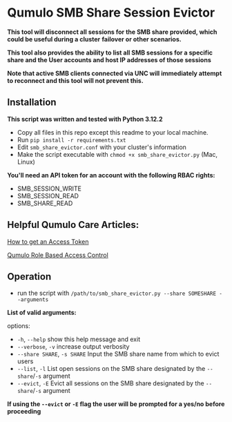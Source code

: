 # Qumulo SMB Share Session Evictor

**This tool will disconnect all sessions for the SMB share provided, which could be useful during a cluster**
**failover or other scenarios.** 

**This tool also provides the ability to list all SMB sessions for a specific share and the User accounts and host IP addresses of those sessions**

**Note that active SMB clients connected via UNC will immediately attempt to reconnect and this tool will not prevent this.**

## Installation

**This script was written and tested with Python 3.12.2**

- Copy all files in this repo except this readme to your local machine.
- Run `pip install -r requirements.txt`
- Edit `smb_share_evictor.conf` with your cluster's information
- Make the script executable with `chmod +x smb_share_evictor.py` (Mac, Linux)

**You'll need an API token for an account with the following RBAC rights:**

- SMB_SESSION_WRITE
- SMB_SESSION_READ
- SMB_SHARE_READ

## Helpful Qumulo Care Articles:

[How to get an Access Token](https://docs.qumulo.com/azure-administrator-guide/connecting-to-external-services/creating-using-access-tokens-to-authenticate-external-services-qumulo-core.html) 

[Qumulo Role Based Access Control](https://care.qumulo.com/hc/en-us/articles/360036591633-Role-Based-Access-Control-RBAC-with-Qumulo-Core#managing-roles-by-using-the-web-ui-0-7)

## Operation

- run the script with `/path/to/smb_share_evictor.py --share SOMESHARE --arguments`

**List of valid arguments:**

options:
  - `-h`, `--help`            show this help message and exit
  - `--verbose`, `-v`         increase output verbosity
  - `--share SHARE`, `-s SHARE`  Input the SMB share name from which to evict users
  - `--list`, `-l`            List open sessions on the SMB share designated by the `--share`/`-s` argument
  - `--evict`, `-E`           Evict all sessions on the SMB share designated by the `--share`/`-s` argument

**If using the `--evict` or `-E` flag the user will be prompted for a yes/no before proceeding**